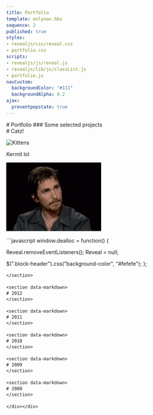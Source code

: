 ```yaml
---
title: Portfolio
template: onlynav.hbs
sequence: 2
published: true
styles:
- revealjs/css/reveal.css
- portfolio.css
scripts:
- revealjs/js/reveal.js
- revealjs/lib/js/classList.js
- portfolio.js
navCustom:
  backgroundColor: "#111"
  backgroundAlpha: 0.2
ajax:
  preventpopstate: true
---
```

<div class="reveal"><div class="slides">




<section data-markdown>
# Portfolio
### Some selected projects
</section>


<section data-markdown data-background="#072540">
# Catz!

![Kittens](https://www.math.ku.edu/~wsanders/Kittens/Cute_Kitten_Playing_Games.jpg)
</section>

<section data-markdown>
Kermit lol

![krmit](img/ehm_yeah_oO.gif)
</section>

<section data-markdown>
```javascript
window.dealloc = function() {

  Reveal.removeEventListeners();
  Reveal = null;

  $(".block-header").css("background-color", "#fefefe");
};
```
</section>

<section data-markdown>
# 2012
</section>

<section data-markdown>
# 2011
</section>

<section data-markdown>
# 2010
</section>

<section data-markdown>
# 2009
</section>

<section data-markdown>
# 2008
</section>

</div></div>